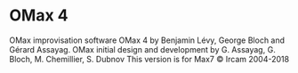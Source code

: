 # OMax 4
OMax improvisation software
OMax 4 by Benjamin Lévy, George Bloch and Gérard Assayag.
OMax initial design and development by G. Assayag, G. Bloch, M. Chemillier, S. Dubnov
This version is for Max7
© Ircam 2004-2018
